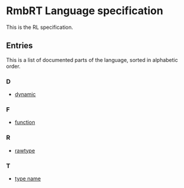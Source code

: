 # RmbRT Language specification

This is the RL specification.

## Entries

This is a list of documented parts of the language, sorted in alphabetic order.

### D

* [dynamic](docs/dynamic.md)

### F

* [function](docs/function.md)

### R

* [rawtype](docs/rawtype.md)

### T

* [type name](docs/typename.md)